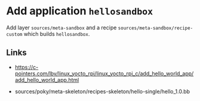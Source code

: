 # Add application `hellosandbox`

Add layer `sources/meta-sandbox` and a recipe `sources/meta-sandbox/recipe-custom` which builds `hellosandbox`.

## Links

* https://c-pointers.com/lbv/linux_yocto_rpi/linux_yocto_rpi_c/add_hello_world_app/add_hello_world_app.html

* sources/poky/meta-skeleton/recipes-skeleton/hello-single/hello_1.0.bb
